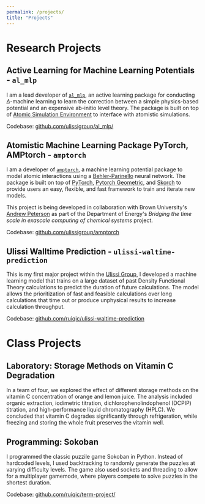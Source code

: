 ```yaml
---
permalink: /projects/
title: "Projects"
---
```


Research Projects
======

## Active Learning for Machine Learning Potentials - `al_mlp`

I am a lead developer of [`al_mlp`](https://github.com/ulissigroup/al_mlp/), an active learning package for conducting $\Delta$-machine learning to learn the correction between a simple physics-based potential and an expensive ab-initio level theory. The package is built on top of [Atomic Simulation Environment](https://github.com/rosswhitfield/ase) to interface with atomistic simulations.

Codebase: [github.com/ulissigroup/al_mlp/](https://github.com/ulissigroup/al_mlp/)


## Atomistic Machine Learning Package PyTorch, AMPtorch - `amptorch`

I am a developer of [`amptorch`](https://github.com/ulissigroup/amptorch), a machine learning potential package to model atomic interactions using a [Behler-Parinello](https://journals.aps.org/prl/abstract/10.1103/PhysRevLett.98.146401) neural network. The package is built on top of [PyTorch](https://pytorch.org/), [Pytorch Geometric](https://github.com/rusty1s/pytorch_geometric), and [Skorch](https://github.com/skorch-dev/skorch) to provide users an easy, flexible, and fast framework to train and iterate new models. 

This project is being developed in collaboration with Brown University's [Andrew Peterson](https://www.brown.edu/Departments/Engineering/Labs/Peterson/) as part of the Department of Energy's <i>Bridging the time scale in exascale computing of chemical systems</i> project.

Codebase: [github.com/ulissigroup/amptorch](https://github.com/ulissigroup/amptorch)


## Ulissi Walltime Prediction - `ulissi-waltime-prediction`

This is my first major project within the [Ulissi Group](https://ulissigroup.cheme.cmu.edu/), I developed a machine learning model that trains on a large dataset of past Density Functional Theory calculations to predict the duration of future calculations. The model allows the prioritization of fast and feasible calculations over long calculations that time out or produce unphysical results to increase calculation throughput.

Codebase: [github.com/ruiqic/ulissi-waltime-prediction](https://github.com/ruiqic/ulissi-waltime-prediction)


Class Projects
======

## Laboratory: Storage Methods on Vitamin C Degradation

In a team of four, we explored the effect of different storage methods on the vitamin C concentration of orange and lemon juice. The analysis included organic extraction, iodimetric titration, dichlorophenolindophenol (DCPIP) titration, and high-performance liquid chromatography (HPLC). We concluded that vitamin C degrades significantly through refrigeration, while freezing and storing the whole fruit preserves the vitamin well. 



## Programming: Sokoban

I programmed the classic puzzile game Sokoban in Python. Instead of hardcoded levels, I used backtracking to randomly generate the puzzles at varying difficulty levels. The game also used sockets and threading to allow for a multiplayer gamemode, where players compete to solve puzzles in the shortest duration.

Codebase: [github.com/ruiqic/term-project/](https://github.com/ruiqic/term-project/)
